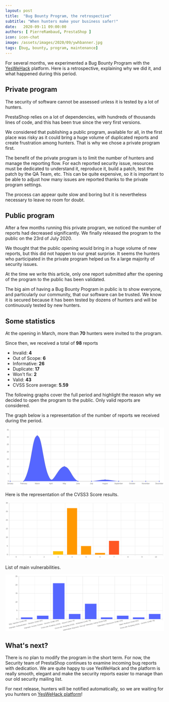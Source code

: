 ```yaml
---
layout: post
title:  "Bug Bounty Program, the retrospective"
subtitle: "When hunters make your business safer!"
date:   2020-09-11 09:00:00
authors: [ PierreRambaud, PrestaShop ]
icon: icon-chat
image: /assets/images/2020/09/ywhbanner.jpg
tags: [bug, bounty, program, maintenance]
---
```


For several months, we experimented a Bug Bounty Program with the [YesWeHack](https://yeswehack.com) platform. Here is a retrospective, explaining why we did it, and what happened during this period.


## Private program

The security of software cannot be assessed unless it is tested by a lot of hunters.

PrestaShop relies on a lot of dependencies, with hundreds of thousands lines of code, and this has been true since the very first versions.

We considered that publishing a public program, available for all, in the first place was risky as it could bring a huge volume of duplicated reports and create frustration among hunters. That is why we chose a private program first.

The benefit of the private program is to limit the number of hunters and manage the reporting flow. For each reported security issue, resources must be dedicated to understand it, reproduce it, build a patch, test the patch by the QA Team, etc. This can be quite expensive, so it is important to be able to adjust how many issues are reported thanks to the private program settings.

The process can appear quite slow and boring but it is nevertheless necessary to leave no room for doubt.


## Public program

After a few months running this private program, we noticed the number of reports had decreased significantly. We finally released the program to the public on the 23rd of July 2020.

We thought that the public opening would bring in a huge volume of new reports, but this did not happen to our great surprise. It seems the hunters who participated in the private program helped us fix a large majority of security issues.

At the time we write this article, only one report submitted after the opening of the program to the public has been validated.

The big aim of having a Bug Bounty Program in public is to show everyone, and particularly our community, that our software can be trusted. We know it is secured because it has been tested by dozens of hunters and will be continuously tested by new hunters.


## Some statistics

At the opening in March, more than **70** hunters were invited to the program.

Since then, we received a total of **98** reports
 - Invalid: **4**
 - Out of Scope: **6**
 - Informative: **26**
 - Duplicate: **17**
 - Won't fix: **2**
 - Valid: **43**
 - CVSS Score average: **5.59**

The following graphs cover the full period and highlight the reason why we decided to open the program to the public.
Only valid reports are considered.

The graph below is a representation of the number of reports we received during the period.

[![Valid reports](/assets/images/2020/09/bug-bounty-all-valid-reports.png)](/assets/images/2020/09/bug-bounty-all-valid-reports.png)

Here is the representation of the CVSS3 Score results.

[![CVSS3 Score](/assets/images/2020/09/bug-bounty-all-valid-cvss.png)](/assets/images/2020/09/bug-bounty-all-valid-cvss.png)

List of main vulnerabilities.

[![Common vulnerabilities](/assets/images/2020/09/bug-bounty-all-valid-types.png)](/assets/images/2020/09/bug-bounty-all-valid-types.png)


## What's next?

There is no plan to modify the program in the short term. For now, the Security team of PrestaShop continues to examine incoming bug reports with dedication. We are quite happy to use YesWeHack and the platform is really smooth, elegant and make the security reports easier to manage than our old security mailing list.

For next release, hunters will be notified automatically, so we are waiting for you hunters on [YesWeHack platform](https://yeswehack.com/programs/prestashop)!
